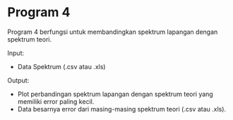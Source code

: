 # Program 4

Program 4 berfungsi untuk membandingkan spektrum lapangan dengan spektrum teori.

Input:
* Data Spektrum (.csv atau .xls)

Output:
* Plot perbandingan spektrum lapangan dengan spektrum teori yang memiliki error paling kecil.
* Data besarnya error dari masing-masing spektrum teori (.csv atau .xls).
